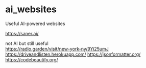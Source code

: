 # ai_websites
Useful AI-powered websites 

https://saner.ai/

not AI but still useful  
https://radio.garden/visit/new-york-ny/9Yi25umJ  
https://driveandlisten.herokuapp.com/
https://jsonformatter.org/
https://codebeautify.org/
